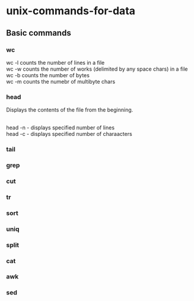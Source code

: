 # unix-commands-for-data

## Basic commands

### wc
wc -l <filename> counts the number of lines in a file <br>
wc -w <filename> counts the number of works (delimited by any space chars) in a file <br>
wc -b <filename> counts the number of bytes <br>
wc -m <filename> counts the numebr of multibyte chars <br>

### head
Displays the contents of the file from the beginning. <br><br>

head -n <number of lines> <file name list>  - displays specified number of lines <br>
head -c <number of bytes> <file name list> - displays specified number of charaacters<br>

### tail

### grep
### cut
### tr
### sort
### uniq

### split
### cat
### awk
### sed
